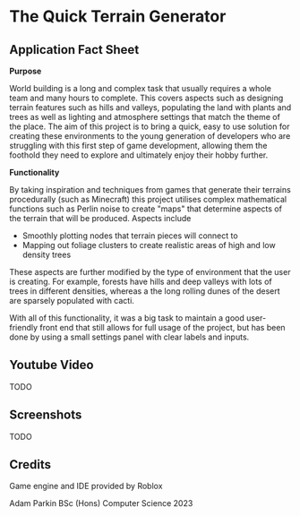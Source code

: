 # The Quick Terrain Generator

## Application Fact Sheet
**Purpose**

World building is a long and complex task that usually requires a whole team and many hours to complete. This covers aspects such as designing terrain features such as hills and valleys, populating the land with plants and trees as well as lighting and atmosphere settings that match the theme of the place. The aim of this project is to bring a quick, easy to use solution for creating these environments to the young generation of developers who are struggling with this first step of game development, allowing them the foothold they need to explore and ultimately enjoy their hobby further.

**Functionality**

By taking inspiration and techniques from games that generate their terrains procedurally (such as Minecraft) this project utilises complex mathematical functions such as Perlin noise to create "maps" that determine aspects of the terrain that will be produced. 
Aspects include
 - Smoothly plotting nodes that terrain pieces will connect to
 - Mapping out foliage clusters to create realistic areas of high and low density trees

These aspects are further modified by the type of environment that the user is creating. For example, forests have hills and deep valleys with lots of trees in different densities, whereas a the long rolling dunes of the desert are sparsely populated with cacti.

With all of this functionality, it was a big task to maintain a good user-friendly front end that still allows for full usage of the project, but has been done by using a small settings panel with clear labels and inputs.

## Youtube Video
TODO

## Screenshots
TODO


## Credits
Game engine and IDE provided by Roblox

Adam Parkin
BSc (Hons) Computer Science 2023

